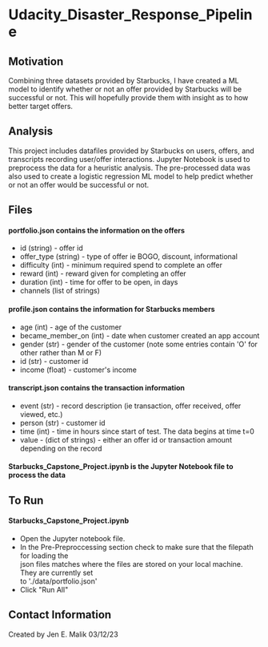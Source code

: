 # Udacity_Disaster_Response_Pipeline

## Motivation

Combining three datasets provided by Starbucks, I have created a ML model to identify whether or not an offer provided by Starbucks will be successful or not. This
will hopefully provide them with insight as to how better target offers.

## Analysis
This project includes datafiles provided by Starbucks on users, offers, and transcripts recording user/offer interactions. Jupyter Notebook is used to preprocess
the data for a heuristic analysis. The pre-processed data was also used to create a logistic regression ML model to help predict whether or not an offer would be successful or not.

## Files
#### portfolio.json contains the information on the offers
- id (string) - offer id
- offer_type (string) - type of offer ie BOGO, discount, informational
- difficulty (int) - minimum required spend to complete an offer
- reward (int) - reward given for completing an offer
- duration (int) - time for offer to be open, in days
- channels (list of strings)
#### profile.json contains the information for Starbucks members
- age (int) - age of the customer
- became_member_on (int) - date when customer created an app account
- gender (str) - gender of the customer (note some entries contain 'O' for other rather than M or F)
- id (str) - customer id
- income (float) - customer's income
#### transcript.json contains the transaction information
- event (str) - record description (ie transaction, offer received, offer viewed, etc.)
- person (str) - customer id
- time (int) - time in hours since start of test. The data begins at time t=0
- value - (dict of strings) - either an offer id or transaction amount depending on the record
#### Starbucks_Capstone_Project.ipynb is the Jupyter Notebook file to process the data

## To Run
#### Starbucks_Capstone_Project.ipynb
- Open the Jupyter notebook file.
- In the Pre-Preproccessing section check to make sure that the filepath for loading the <br>
json files matches where the files are stored on your local machine. They are currently set <br>
to './data/portfolio.json'
- Click "Run All"

## Contact Information
Created by Jen E. Malik 03/12/23
